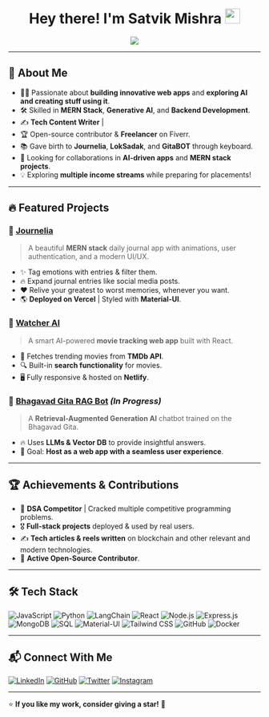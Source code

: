 <h1 align="center">Hey there! I'm Satvik Mishra <img src="https://media.giphy.com/media/hvRJCLFzcasrR4ia7z/giphy.gif" width="30px"></h1>
<p align="center">
  <img src="https://readme-typing-svg.herokuapp.com?color=00C2FF&lines=Full-Stack+Developer;MERN+Stack+Enthusiast;Tech+Content+Writer;AI+Explorer+And+Developer;Open+Source+Contributor&center=true&width=500&height=50">
</p>

---

## 🚀 About Me

- 👨‍💻 Passionate about **building innovative web apps** and **exploring AI and creating stuff using it**.
- 🛠️ Skilled in **MERN Stack**, **Generative AI**, and **Backend Development**.
- ✍️ **Tech Content Writer** |
- 🏆 Open-source contributor & **Freelancer** on Fiverr.
- 📚 Gave birth to **Journelia**, **LokSadak**, and **GitaBOT** through keyboard.
- 🚀 Looking for collaborations in **AI-driven apps** and **MERN stack projects**.
- 💡 Exploring **multiple income streams** while preparing for placements!

---

## 🔥 Featured Projects

### 📖 [Journelia](https://journelia.vercel.app/)
> A beautiful **MERN stack** daily journal app with animations, user authentication, and a modern UI/UX.

- ✨ Tag emotions with entries & filter them.
- 🔥 Expand journal entries like social media posts.
- ❤️ Relive your greatest to worst memories, whenever you want.
- 🌎 **Deployed on Vercel** | Styled with **Material-UI**.

### 🎥 [Watcher AI](https://watcherai.netlify.app/)
> A smart AI-powered **movie tracking web app** built with React.

- 🚀 Fetches trending movies from **TMDb API**.
- 🔍 Built-in **search functionality** for movies.
- 🖥️ Fully responsive & hosted on **Netlify**.

### 🧠 [Bhagavad Gita RAG Bot](https://github.com/satvikmishra/gita-bot) *(In Progress)*
> A **Retrieval-Augmented Generation AI** chatbot trained on the Bhagavad Gita.

- 🔥 Uses **LLMs & Vector DB** to provide insightful answers.
- 🚀 Goal: **Host as a web app with a seamless user experience**.

---

## 🏆 Achievements & Contributions

- 🥇 **DSA Competitor** | Cracked multiple competitive programming problems.
- 🎖️ **Full-stack projects** deployed & used by real users.
- ✍️ **Tech articles & reels written** on blockchain and other relevant and modern technologies.
- 🌟 **Active Open-Source Contributor**.

---

## 🛠️ Tech Stack

![JavaScript](https://img.shields.io/badge/-JavaScript-F7DF1E?style=for-the-badge&logo=javascript&logoColor=black)
![Python](https://img.shields.io/badge/Python-FFD43B?style=for-the-badge&logo=python&logoColor=blue)
![LangChain](https://img.shields.io/badge/langchain-1C3C3C?style=for-the-badge&logo=langchain&logoColor=white)
![React](https://img.shields.io/badge/-React-61DAFB?style=for-the-badge&logo=react&logoColor=black)
![Node.js](https://img.shields.io/badge/-Node.js-339933?style=for-the-badge&logo=node.js&logoColor=white)
![Express.js](https://img.shields.io/badge/-Express.js-000000?style=for-the-badge&logo=express&logoColor=white)
![MongoDB](https://img.shields.io/badge/-MongoDB-47A248?style=for-the-badge&logo=mongodb&logoColor=white)
![SQL](https://img.shields.io/badge/MySQL-005C84?style=for-the-badge&logo=mysql&logoColor=white)
![Material-UI](https://img.shields.io/badge/-Material--UI-0081CB?style=for-the-badge&logo=mui&logoColor=white)
![Tailwind CSS](https://img.shields.io/badge/-TailwindCSS-38B2AC?style=for-the-badge&logo=tailwind-css&logoColor=white)
![GitHub](https://img.shields.io/badge/-GitHub-181717?style=for-the-badge&logo=github&logoColor=white)
![Docker](https://img.shields.io/badge/-Docker-2496ED?style=for-the-badge&logo=docker&logoColor=white)


---

## 📬 Connect With Me

[![LinkedIn](https://img.shields.io/badge/-LinkedIn-blue?style=for-the-badge&logo=linkedin&logoColor=white)](https://www.linkedin.com/in/satvik-mishra-developer/)
[![GitHub](https://img.shields.io/badge/-GitHub-181717?style=for-the-badge&logo=github&logoColor=white)](https://github.com/satvikmishra44)
[![Twitter](https://img.shields.io/badge/-Twitter-1DA1F2?style=for-the-badge&logo=twitter&logoColor=white)](https://twitter.com/insecuresatvik)
[![Instagram](https://img.shields.io/badge/Instagram-E4405F?style=for-the-badge&logo=instagram&logoColor=white)](https://www.instagram.com/satvik_mishra_44/)


---

⭐ **If you like my work, consider giving a star!** 🚀
